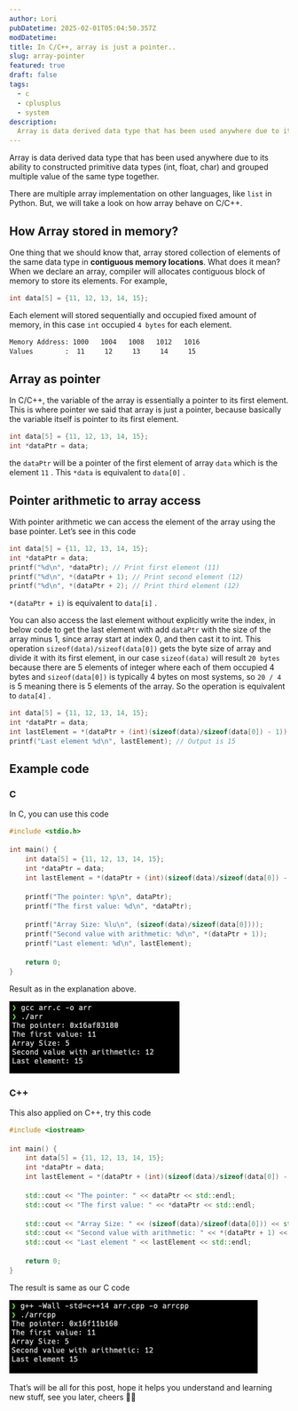```yaml
---
author: Lori
pubDatetime: 2025-02-01T05:04:50.357Z
modDatetime:
title: In C/C++, array is just a pointer..
slug: array-pointer
featured: true
draft: false
tags:
  - c
  - cplusplus
  - system
description:
  Array is data derived data type that has been used anywhere due to its ability to constructed primitive data types (int, float, char) and grouped multiple value of the same type together.
---
```


Array is data derived data type that has been used anywhere due to its ability to constructed primitive data types (int, float, char) and grouped multiple value of the same type together.

There are multiple array implementation on other languages, like `list` in Python. But, we will take a look on how array behave on C/C++.

## How Array stored in memory?

One thing that we should know that, array stored collection of elements of the same data type in **contiguous memory locations**. What does it mean? When we declare an array, compiler will allocates contiguous block of memory to store its elements. For example,

```c
int data[5] = {11, 12, 13, 14, 15};
```

Each element will stored sequentially and occupied fixed amount of memory, in this case `int` occupied `4 bytes` for each element.

```bash
Memory Address: 1000   1004   1008   1012   1016
Values        :  11     12     13     14     15
```

## Array as pointer

In C/C++, the variable of the array is essentially a pointer to its first element. This is where pointer we said that array is just a pointer, because basically the variable itself is pointer to its first element.

```c
int data[5] = {11, 12, 13, 14, 15};
int *dataPtr = data;
```

the `dataPtr` will be a pointer of the first element of array `data` which is the element `11` . This `*data` is equivalent to `data[0]` .

## Pointer arithmetic to array access

With pointer arithmetic we can access the element of the array using the base pointer. Let’s see in this code

```c
int data[5] = {11, 12, 13, 14, 15};
int *dataPtr = data;
printf("%d\n", *dataPtr); // Print first element (11)
printf("%d\n", *(dataPtr + 1); // Print second element (12)
printf("%d\n", *(dataPtr + 2); // Print third element (12)
```

`*(dataPtr + i)` is equivalent to `data[i]` .

You can also access the last element without explicitly write the index, in below code to get the last element with add `dataPtr` with the size of the array minus 1, since array start at index 0, and then cast it to int. This operation `sizeof(data)/sizeof(data[0])` gets the byte size of array and divide it with its first element, in our case `sizeof(data)` will result `20 bytes` because there are 5 elements of integer where each of them occupied 4 bytes and `sizeof(data[0])` is typically 4 bytes on most systems, so `20 / 4` is 5 meaning there is 5 elements of the array. So the operation is equivalent to `data[4]` .

```c
int data[5] = {11, 12, 13, 14, 15};
int *dataPtr = data;
int lastElement = *(dataPtr + (int)(sizeof(data)/sizeof(data[0]) - 1));
printf("Last element %d\n", lastElement); // Output is 15
```

## Example code

### C

In C, you can use this code

```c
#include <stdio.h>

int main() {
    int data[5] = {11, 12, 13, 14, 15};
    int *dataPtr = data;
    int lastElement = *(dataPtr + (int)(sizeof(data)/sizeof(data[0]) - 1));

    printf("The pointer: %p\n", dataPtr);
    printf("The first value: %d\n", *dataPtr);

    printf("Array Size: %lu\n", (sizeof(data)/sizeof(data[0])));
    printf("Second value with arithmetic: %d\n", *(dataPtr + 1));
    printf("Last element: %d\n", lastElement);

    return 0;
}
```

Result as in the explanation above.

![image](./image.png)

### C++

This also applied on C++, try this code

```cpp
#include <iostream>

int main() {
    int data[5] = {11, 12, 13, 14, 15};
    int *dataPtr = data;
    int lastElement = *(dataPtr + (int)(sizeof(data)/sizeof(data[0]) - 1));

    std::cout << "The pointer: " << dataPtr << std::endl;
    std::cout << "The first value: " << *dataPtr << std::endl;

    std::cout << "Array Size: " << (sizeof(data)/sizeof(data[0])) << std::endl;
    std::cout << "Second value with arithmetic: " << *(dataPtr + 1) << std::endl;
    std::cout << "Last element " << lastElement << std::endl;

    return 0;
}
```

The result is same as our C code

![image](./image1.png)

That’s will be all for this post, hope it helps you understand and learning new stuff, see you later, cheers 🍻🍻
